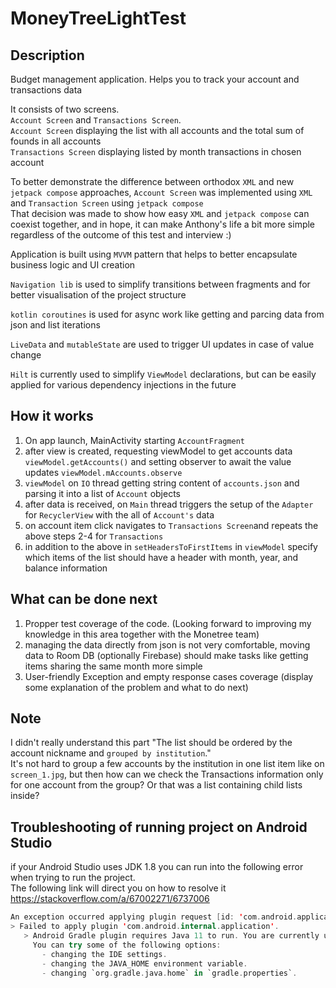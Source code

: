 # MoneyTreeLightTest

## Description
Budget management application.
Helps you to track your account and transactions data 

It consists of two screens.<br/>
`Account Screen` and `Transactions Screen`.<br/>
`Account Screen` displaying the list with all accounts and the total sum of founds in all accounts <br/>
`Transactions Screen` displaying listed by month transactions in chosen account<br/>

To better demonstrate the difference between orthodox `XML` and new `jetpack compose` approaches,
`Account Screen` was implemented using `XML` and `Transaction Screen` using `jetpack compose`<br/>
That decision was made to show how easy `XML` and `jetpack compose` can coexist together, and in hope, it can make Anthony's life a bit more simple regardless of the outcome of this test and interview :)<br/>

Application is built using `MVVM` pattern that helps to better encapsulate business logic and UI creation<br/>

`Navigation lib` is used to simplify transitions between fragments and for better visualisation of the project structure<br/>

`kotlin coroutines` is used for async work like getting and parcing data from json and list iterations

`LiveData` and `mutableState` are used to trigger UI updates in case of value change 

`Hilt` is currently used to simplify `ViewModel` declarations, but can be easily applied for various dependency injections in the future

## How it works

1. On app launch, MainActivity starting `AccountFragment`
2. after view is created, requesting viewModel to get accounts data `viewModel.getAccounts()` and setting observer to await the value updates `viewModel.mAccounts.observe`
3. `viewModel` on `IO` thread getting string content of `accounts.json` and parsing it into a list of `Account` objects
4. after data is received, on `Main` thread triggers the setup of the `Adapter` for `RecyclerView` with the all of `Account's` data
5. on account item click navigates to `Transactions Screen`and repeats the above steps 2-4 for `Transactions`
6. in addition to the above in `setHeadersToFirstItems` in `viewModel` specify which items of the list should have a header with month, year, and balance information


## What can be done next

1. Propper test coverage of the code. (Looking forward to improving my knowledge in this area together with the Monetree team)
2. managing the data directly from json is not very comfortable, moving data to Room DB (optionally Firebase) should make tasks like getting items sharing the same month more simple
3. User-friendly Exception and empty response cases coverage (display some explanation of the problem and what to do next)


## Note

I didn't really understand this part "The list should be ordered by the account nickname and `grouped by institution`."<br/>
It's not hard to group a few accounts by the institution in one list item like on `screen_1.jpg`, but then how can we check the Transactions information only for one account from the group? Or that was a list containing child lists inside?


## Troubleshooting of running project on Android Studio

if your Android Studio uses JDK 1.8 you can run into the following error when trying to run the project.<br/>
The following link will direct you on how to resolve it https://stackoverflow.com/a/67002271/6737006

```Kotlin
An exception occurred applying plugin request [id: 'com.android.application']
> Failed to apply plugin 'com.android.internal.application'.
   > Android Gradle plugin requires Java 11 to run. You are currently using Java 1.8.
     You can try some of the following options:
       - changing the IDE settings.
       - changing the JAVA_HOME environment variable.
       - changing `org.gradle.java.home` in `gradle.properties`. 
